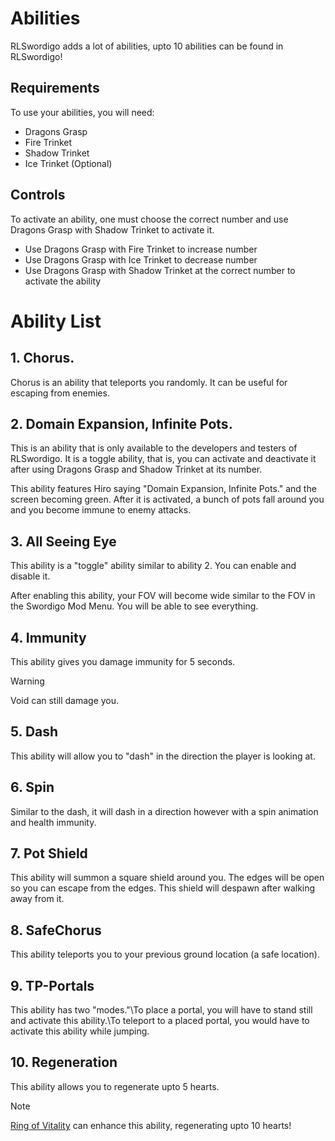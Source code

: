 # Abilities
RLSwordigo adds a lot of abilities, upto 10 abilities can be found in RLSwordigo!

## Requirements
To use your abilities, you will need:
- Dragons Grasp
- Fire Trinket
- Shadow Trinket
- Ice Trinket (Optional)

## Controls
To activate an ability, one must choose the correct number and use Dragons Grasp with Shadow Trinket to activate it.
- Use Dragons Grasp with Fire Trinket to increase number
- Use Dragons Grasp with Ice Trinket to decrease number
- Use Dragons Grasp with Shadow Trinket at the correct number to activate the ability

# Ability List
## 1. Chorus.
Chorus is an ability that teleports you randomly. It can be useful for escaping from enemies.

## 2. Domain Expansion, Infinite Pots.
This is an ability that is only available to the developers and testers of RLSwordigo. It is a toggle ability, that is, you can activate and deactivate it after using Dragons Grasp and Shadow Trinket at its number.

This ability features Hiro saying "Domain Expansion, Infinite Pots." and the screen becoming green. After it is activated, a bunch of pots fall around you and you become immune to enemy attacks.

## 3. All Seeing Eye
This ability is a "toggle" ability similar to ability 2. You can enable and disable it.

After enabling this ability, your FOV will become wide similar to the FOV in the Swordigo Mod Menu. You will be able to see everything.

## 4. Immunity
This ability gives you damage immunity for 5 seconds.
> [!WARNING]
> Void can still damage you.

## 5. Dash
This ability will allow you to "dash" in the direction the player is looking at.

## 6. Spin
Similar to the dash, it will dash in a direction however with a spin animation and health immunity.

## 7. Pot Shield
This ability will summon a square shield around you. The edges will be open so you can escape from the edges. This shield will despawn after walking away from it.

## 8. SafeChorus
This ability teleports you to your previous ground location (a safe location).

## 9. TP-Portals
This ability has two "modes."\To place a portal, you will have to stand still and activate this ability.\To teleport to a placed portal, you would have to activate this ability while jumping.

## 10. Regeneration
This ability allows you to regenerate upto 5 hearts.
> [!NOTE]
> [Ring of Vitality](Baubles.md) can enhance this ability, regenerating upto 10 hearts!
